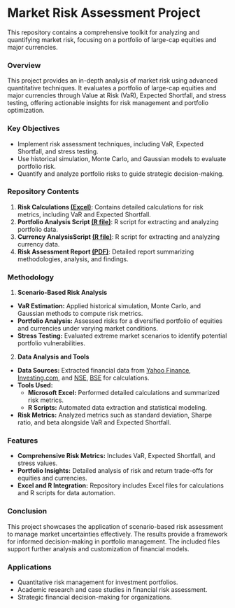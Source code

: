 # Market Risk Assessment Project
This repository contains a comprehensive toolkit for analyzing and quantifying market risk, focusing on a portfolio of large-cap equities and major currencies.

### Overview
This project provides an in-depth analysis of market risk using advanced quantitative techniques. It evaluates a portfolio of large-cap equities and major currencies through Value at Risk (VaR), Expected Shortfall, and stress testing, offering actionable insights for risk management and portfolio optimization.

### Key Objectives
- Implement risk assessment techniques, including VaR, Expected Shortfall, and stress testing.
- Use historical simulation, Monte Carlo, and Gaussian models to evaluate portfolio risk.
- Quantify and analyze portfolio risks to guide strategic decision-making.

### Repository Contents
1. **Risk Calculations [(Excel)][Excel]**: Contains detailed calculations for risk metrics, including VaR and Expected Shortfall.
2. **Portfolio Analysis Script [(R file)][R file1]**: R script for extracting and analyzing portfolio data.
3. **Currency AnalysisScript [(R file)][R file2]**: R script for extracting and analyzing currency data.
4. **Risk Assessment Report [(PDF)][PDF]**: Detailed report summarizing methodologies, analysis, and findings.

### Methodology
1. **Scenario-Based Risk Analysis**
- **VaR Estimation:** Applied historical simulation, Monte Carlo, and Gaussian methods to compute risk metrics.
- **Portfolio Analysis:** Assessed risks for a diversified portfolio of equities and currencies under varying market conditions.
- **Stress Testing:** Evaluated extreme market scenarios to identify potential portfolio vulnerabilities.

2. **Data Analysis and Tools**
- **Data Sources:** Extracted financial data from [Yahoo Finance][Yahoo], [Investing.com][Investing], and [NSE][NSE], [BSE][BSE] for calculations.
- **Tools Used:**
  - **Microsoft Excel:** Performed detailed calculations and summarized risk metrics.
  - **R Scripts:** Automated data extraction and statistical modeling.
- **Risk Metrics:** Analyzed metrics such as standard deviation, Sharpe ratio, and beta alongside VaR and Expected Shortfall.

### Features
- **Comprehensive Risk Metrics:** Includes VaR, Expected Shortfall, and stress values.
- **Portfolio Insights:** Detailed analysis of risk and return trade-offs for equities and currencies.
- **Excel and R Integration:** Repository includes Excel files for calculations and R scripts for data automation.

### Conclusion
This project showcases the application of scenario-based risk assessment to manage market uncertainties effectively. The results provide a framework for informed decision-making in portfolio management. The included files support further analysis and customization of financial models.

### Applications
- Quantitative risk management for investment portfolios.
- Academic research and case studies in financial risk assessment.
- Strategic financial decision-making for organizations.


[Yahoo]: https://finance.yahoo.com/
[NSE]: https://www.nseindia.com/
[BSE]: https://www.bseindia.com/
[Investing]: https://www.investing.com/
[Excel]: https://github.com/ronak-shah08/Quant_Risk_Analytics-VaR-ES-StressTest/blob/main/Risk%20Calculations.xlsx
[R file1]: https://github.com/ronak-shah08/Quant_Risk_Analytics-VaR-ES-StressTest/blob/main/Portfolio%20Analysis%20Script.R
[R file2]: https://github.com/ronak-shah08/Quant_Risk_Analytics-VaR-ES-StressTest/blob/main/USD_INR%20Analysis%20Script.R
[PDF]: https://github.com/ronak-shah08/Quant_Risk_Analytics-VaR-ES-StressTest/blob/main/Risk%20Assessment%20Report.pdf
